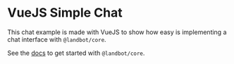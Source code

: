 # VueJS Simple Chat
This chat example is made with VueJS to show how easy is implementing a chat interface with `@landbot/core`.

See the [docs](./index.md) to get started with `@landbot/core`.